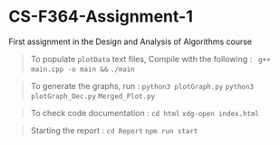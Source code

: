 # CS-F364-Assignment-1
First assignment in the Design and Analysis of Algorithms course


> To populate `plotData` text files, Compile with the following :
` g++ main.cpp -o main &&`
` ./main `

> To generate the graphs, run :
`python3 plotGraph.py`
`python3 plotGraph_Dec.py`
`Merged_Plot.py`

> To check code documentation :
`cd html`
`xdg-open index.html`

> Starting the report :
`cd Report`
`npm run start`
